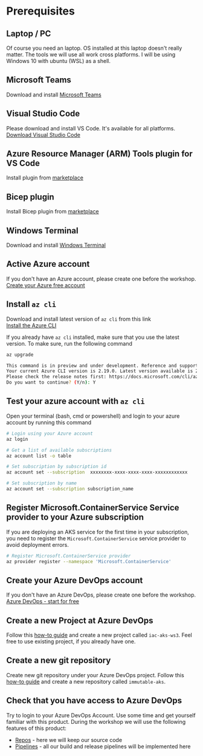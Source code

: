 # Prerequisites

## Laptop / PC

Of course you need an laptop. OS installed at this laptop doesn't really matter. The tools we will use all work cross platforms. I will be using Windows 10 with ubuntu (WSL) as a shell.

## Microsoft Teams

Download and install [Microsoft Teams](https://products.office.com/en-US/microsoft-teams/group-chat-software)


## Visual Studio Code

Please download and install VS Code. It's available for all platforms.
[Download Visual Studio Code](https://code.visualstudio.com/download)

## Azure Resource Manager (ARM) Tools plugin for VS Code

Install plugin from [marketplace](https://marketplace.visualstudio.com/items?itemName=msazurermtools.azurerm-vscode-tools) 

## Bicep plugin

Install Bicep plugin from [marketplace](https://marketplace.visualstudio.com/items?itemName=ms-azuretools.vscode-bicep) 
 
## Windows Terminal

Download and install [Windows Terminal](https://www.microsoft.com/en-us/p/windows-terminal/9n0dx20hk701?activetab=pivot:overviewtab&atc=true)

## Active Azure account

If you don't have an Azure account, please create one before the workshop.
[Create your Azure free account](https://azure.microsoft.com/en-us/free/?WT.mc_id=AZ-MVP-5003837)

## Install `az cli`

Download and install latest version of `az cli` from this link  
[Install the Azure CLI](https://docs.microsoft.com/en-us/cli/azure/install-azure-cli?view=azure-cli-latest&WT.mc_id=AZ-MVP-5003837)

If you already have `az cli` installed, make sure that you use the latest version. To make sure, run the following command

```bash
az upgrade

This command is in preview and under development. Reference and support levels: https://aka.ms/CLI_refstatus
Your current Azure CLI version is 2.19.0. Latest version available is 2.19.1.
Please check the release notes first: https://docs.microsoft.com/cli/azure/release-notes-azure-cli
Do you want to continue? (Y/n): Y
```

## Test your azure account with `az cli`

Open your terminal (bash, cmd or powershell) and login to your azure account by running this command

```bash
# Login using your Azure account
az login

# Get a list of available subscriptions
az account list -o table

# Set subscription by subscription id
az account set --subscription  xxxxxxxx-xxxx-xxxx-xxxx-xxxxxxxxxxxx

# Set subscription by name
az account set --subscription subscription_name
```

## Register Microsoft.ContainerService Service provider to your Azure subscription

If you are deploying an AKS service for the first time in your subscription, you need to register the `Microsoft.ContainerService` service provider to avoid deployment errors.

```bash
# Register Microsoft.ContainerService provider
az provider register --namespace 'Microsoft.ContainerService'
```

## Create your Azure DevOps account

If you don't have an Azure DevOps, please create one before the workshop.
[Azure DevOps - start for free](https://azure.microsoft.com/en-gb/services/devops/)

## Create a new Project at Azure DevOps

Follow this [how-to guide](https://docs.microsoft.com/en-us/azure/devops/organizations/projects/create-project?view=azure-devops&tabs=preview-page) and create a new project called `iac-aks-ws3`. Feel free to use existing project, if you already have one.

## Create a new git repository

Create new git repository under your Azure DevOps project. Follow this [how-to guide](https://docs.microsoft.com/en-us/azure/devops/repos/git/create-new-repo?toc=%2Fazure%2Fdevops%2Forganizations%2Ftoc.json&bc=%2Fazure%2Fdevops%2Forganizations%2Fbreadcrumb%2Ftoc.json&view=azure-devops) and create a new repository called `immutable-aks`.

## Check that you have access to Azure DevOps

Try to login to your Azure DevOps Account. Use some time and get yourself familiar with this product. During the workshop we will use the following features of this product:

* [Repos](https://docs.microsoft.com/en-gb/azure/devops/repos/get-started/what-is-repos?view=azure-devops) - here we will keep our source code
* [Pipelines](https://docs.microsoft.com/en-gb/azure/devops/pipelines/get-started/what-is-azure-pipelines?view=azure-devops) - all our build and release pipelines will be implemented here
